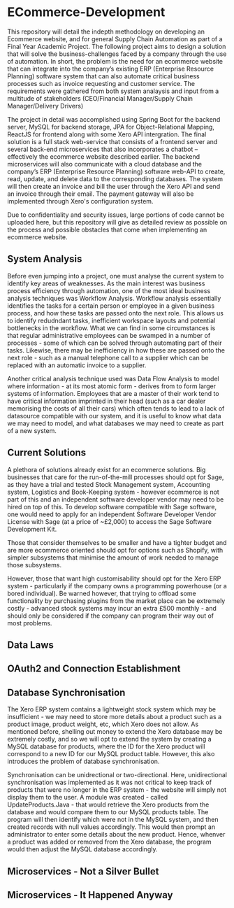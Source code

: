 # ECommerce-Development
<p> This repository will detail the indepth methodology on developing an Ecommerce website, and for general Supply Chain Automation as part of a Final Year Academic Project. The following project aims to design a solution that will solve the business-challenges faced by a company through the use of automation. In short, the problem is the need for an ecommerce website that can integrate into the company’s existing ERP (Enterprise Resource Planning) software system that can also automate critical business processes such as invoice requesting and customer service. The requirements were gathered from both system analaysis and input from a multitude of stakeholders (CEO/Financial Manager/Supply Chain Manager/Delivery Drivers) </p>

<p> The project in detail was accomplished using Spring Boot for the backend server, MySQL for backend storage, JPA for Object-Relational Mapping, ReactJS for frontend along with some Xero API intergration. The final solution is a full stack web-service that consists of a frontend server and several back-end microservices that also incorporates a chatbot – effectively the ecommerce website described earlier. The backend microservices will also communicate with a cloud database and the company’s ERP (Enterprise Resource Planning) software web-API to create, read, update, and delete data to the corresponding databases. The system will then create an invoice and bill the user through the Xero API and send an invoice through their email. The payment gateway will also be implemented through Xero's configuration system. </p>
  
<p> Due to confidentiality and security issues, large portions of code cannot be uploaded here, but this repository will give as detailed review as possible on the process and possible obstacles that come when implementing an ecommerce website. </p>



<h2> System Analysis </h2>
<p> Before even jumping into a project, one must analyse the current system to identify key areas of weaknesses. As the main interest was business process efficiency through automation, one of the most ideal business analysis techniques was Workflow Analysis. Workflow analysis essentially identifies the tasks for a certain person or employee in a given business process, and how these tasks are passed onto the next role. This allows us to identify redudndant tasks, inefficient workspace layouts and potential bottlenecks in the workflow. What we can find in some circumstances is that regular administrative employees can be swamped in a number of processes - some of which can be solved through automating part of their tasks. Likewise, there may be inefficiency in how these are passed onto the next role - such as a manual telephone call to a supplier which can be replaced with an automatic invoice to a supplier. </p>

<p> Another critical analysis technique used was Data Flow Analysis to model where information - at its most atomic form - derives from to form larger systems of information. Employees that are a master of their work tend to have critical information imprinted in their head (such as a car dealer memorising the costs of all their cars) which often tends to lead to a lack of datasource compatible with our system, and it is useful to know what data we may need to model, and what databases we may need to create as part of a new system. </p>

<h2> Current Solutions </h2>
<p> A plethora of solutions already exist for an ecommerce solutions. Big businesses that care for the run-of-the-mill processes should opt for Sage, as they have a trial and tested Stock Management system, Accounting system, Logistics and Book-Keeping system - however ecommerce is not part of this and an independent software developer vendor may need to be hired on top of this. To develop software compatible with Sage software, one would need to apply for an independent Software Developer Vendor License with Sage (at a price of ~£2,000) to access the Sage Software Development Kit. </p>
  
<p> Those that consider themselves to be smaller and have a tighter budget and are more ecommerce oriented should opt for options such as Shopify, with simpler subsystems that minimise the amount of work needed to manage those subsystems.  </p>

<p> However, those that want high customisability should opt for the Xero ERP system - particularly if the company owns a programming powerhouse (or a bored individual). Be warned however, that trying to offload some functionality by purchasing plugins from the market place can be extremely costly - advanced stock systems may incur an extra £500 monthly - and should only be considered if the company can program their way out of most problems.</p>

<h2> Data Laws </h2>

<h2> OAuth2 and Connection Establishment </h2>

<h2> Database Synchronisation </h2>
<p> The Xero ERP system contains a lightweight stock system which may be insufficient - we may need to store more details about a product such as a product image, product weight, etc, which Xero does not allow. As mentioned before, shelling out money to extend the Xero database may be extremely costly, and so we will opt to extend the system by creating a MySQL database for products, where the ID for the Xero product will correspond to a new ID for our MySQL product table. However, this also introduces the problem of database synchronisation. </p>

<p> Synchronisation can be unidrectional or two-directional. Here, unidirectional synchronisation was implemented as it was not critical to keep track of products that were no longer in the ERP system - the website will simply not display them to the user. A module was created - called UpdateProducts.Java - that would retrieve the Xero products from the database and would compare them to our MySQL products table. The program will then identify which were not in the MySQL system, and then created records with null values accordingly. This would then prompt an administrator to enter some details about the new product. Hence, whenver a product was added or removed from the Xero database, the program would then adjust the MySQL database accordingly. </p>


<h2> Microservices - Not a Silver Bullet </h2>

<h2> Microservices - It Happened Anyway </h2>


